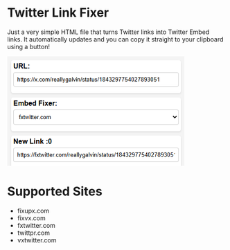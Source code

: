 # Twitter Link Fixer

Just a very simple HTML file that turns Twitter links into Twitter Embed links. It automatically updates and you can copy it straight to your clipboard using a button!

![Twitter Link Fixer Demo](https://raw.githubusercontent.com/GalvinPython/twitter-link-fixer/main/.github/assets/msedge_yylw6cHJwY.png)

# Supported Sites

- fixupx.com
- fixvx.com
- fxtwitter.com
- twittpr.com
- vxtwitter.com
